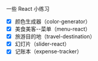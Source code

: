一些 React 小练习
* [x] 颜色生成器（color-generator）
* [x] 美食美客--菜单（menu-react）
* [x] 旅游目的地（travel-destination）
* [x] 幻灯片（slider-react）
* [x] 记账本（expense-tracker）